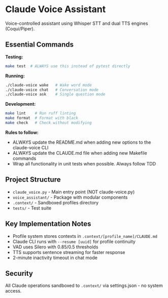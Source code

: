 # Claude Voice Assistant

Voice-controlled assistant using Whisper STT and dual TTS engines (Coqui/Piper).

## Essential Commands

**Testing:**
```bash
make test  # ALWAYS use this instead of pytest directly
```

**Running:**
```bash
./claude-voice wake   # Wake word mode
./claude-voice chat   # Conversation mode  
./claude-voice ask    # Single question mode
```

**Development:**
```bash
make lint    # Run ruff linting
make format  # Format with black
make check   # Check without modifying
```

**Rules to follow:**
- ALWAYS update the README.md when adding new options to the claude-voice CLI
- ALWAYS update the CLAUDE.md file when adding new Makefile commands
- Wrap all functionality in unit tests when possible. Always follow TDD

## Project Structure
- `claude_voice.py` - Main entry point (NOT claude-voice.py)
- `voice_assistant/` - Package with modular components
- `.context/` - Sandboxed profiles directory
- `tests/` - Test suite

## Key Implementation Notes
- Profile system stores contexts in `.context/[profile_name]/CLAUDE.md`
- Claude CLI runs with `--resume [uuid]` for profile continuity
- VAD uses Silero with 0.85/0.5 thresholds
- TTS supports sentence streaming for faster response
- 2-minute inactivity timeout in chat mode

## Security
All Claude operations sandboxed to `.context/` via settings.json - no system access.